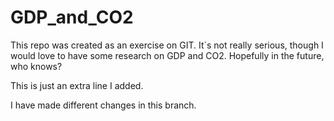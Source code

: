 # GDP_and_CO2
This repo was created as an exercise on GIT. It`s not really serious, though I would love to have some research on GDP and CO2. Hopefully in the future, who knows?

This is just an extra line I added.


I have made different changes in this branch. 
